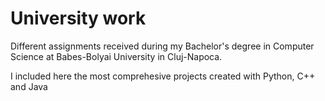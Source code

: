# University work
Different assignments received during my Bachelor's degree in Computer Science at Babes-Bolyai University in Cluj-Napoca.

I included here the most comprehesive projects created with Python, C++ and Java
